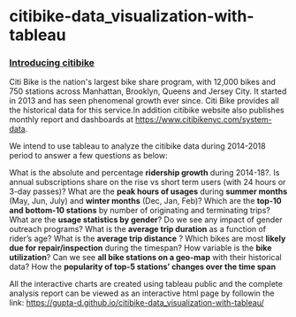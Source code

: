 # citibike-data_visualization-with-tableau

<h3> <u>Introducing citibike</u></h3>

Citi Bike is the nation's largest bike share program, with 12,000 bikes and 750 stations across Manhattan, Brooklyn, Queens and Jersey City. It started in 2013 and has seen phenomenal growth ever since. 
Citi Bike provides all the historical data for this service.In addition citibike website also publishes monthly report and dashboards at https://www.citibikenyc.com/system-data.

We intend to use tableau to analyze the citibike data during 2014-2018 period to answer a few questions as below:

What is the absolute and percentage <b>ridership growth</b> during 2014-18?.
Is annual subscriptions share on the rise vs short term users (with 24 hours or 3-day passes)?</li>
What are the <b>peak hours of usages</b> during <b>summer months</b> (May, Jun, July) and <b>winter months</b> (Dec, Jan, Feb)?
Which are the <b>top-10 and bottom-10 stations</b> by number of originating and terminating trips?
What are the <b>usage statistics by gender</b>? Do we see any impact of gender outreach programs?
What is the <b>average trip duration</b> as a function of rider’s age?
What is the <b>average trip distance</b> ?
Which bikes are most <b>likely due for repair/inspection</b> during the timespan?
How variable is the <b>bike utilization</b>?
Can we see <b>all bike stations on a geo-map</b> with their historical data?
How the <b>popularity of top-5 stations’ changes over the time span</b>

All the interactive charts are created using tableau public and the complete analysis report can be viewed as an interactive html page by followin the link: https://gupta-d.github.io/citibike-data_visualization-with-tableau/
